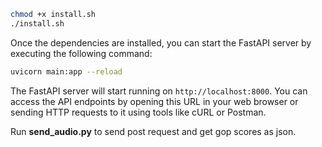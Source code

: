 ```bash
chmod +x install.sh
./install.sh
```

Once the dependencies are installed, you can start the FastAPI server by executing the following command:
```bash
uvicorn main:app --reload
```

The FastAPI server will start running on `http://localhost:8000`. You can access the API endpoints by opening this URL in your web browser or sending HTTP requests to it using tools like cURL or Postman.

Run **send_audio.py** to send post request and get gop scores as json.